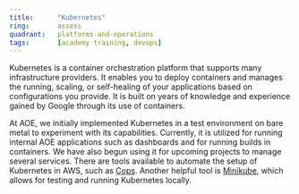 ```yaml
---
title:      "Kubernetes"
ring:       assess
quadrant:   platforms-and-operations
tags:       [academy training, devops]
---
```


Kubernetes is a container orchestration platform that supports many infrastructure providers. It enables you to deploy containers and manages the running, scaling, or self-healing of your applications based on configurations you provide. It is built on years of knowledge and experience gained by Google through its use of containers.

At AOE, we initially implemented Kubernetes in a test environment on bare metal to experiment with its capabilities. Currently, it is utilized for running internal AOE applications such as dashboards and for running builds in containers. We have also begun using it for upcoming projects to manage several services. There are tools available to automate the setup of Kubernetes in AWS, such as [Cops](https://kubernetes.io/docs/getting-started-guides/kops/). Another helpful tool is [Minikube](https://github.com/kubernetes/minikube), which allows for testing and running Kubernetes locally.
